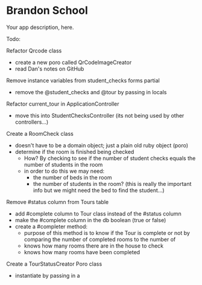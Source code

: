 # Brandon School
Your app description, here.

Todo:  

Refactor Qrcode class
- create a new poro called QrCodeImageCreator
- read Dan's notes on GitHub

Remove instance variables from student_checks forms partial
- remove the @student_checks and @tour by passing in locals

Refactor current_tour in ApplicationController
- move this into StudentChecksController (its not being used by other controllers...)

Create a RoomCheck class
- doesn't have to be a domain object; just a plain old ruby object (poro)
- determine if the room is finished being checked
  - How? By checking to see if the number of student checks equals the number
    of students in the room
  - in order to do this we may need:
    - the number of beds in the room
    - the number of students in the room? (this is really the important info
    but we might need the bed to find the student...)

Remove #status column from Tours table
- add #complete column to Tour class instead of the #status column
- make the #complete column in the db boolean (true or false)
- create a #completer method:
  - purpose of this method is to know if the Tour is complete or not by comparing
    the number of completed rooms to the number of
  - knows how many rooms there are in the house to check
  - knows how many rooms have been completed

Create a TourStatusCreator Poro class
- instantiate by passing in a
